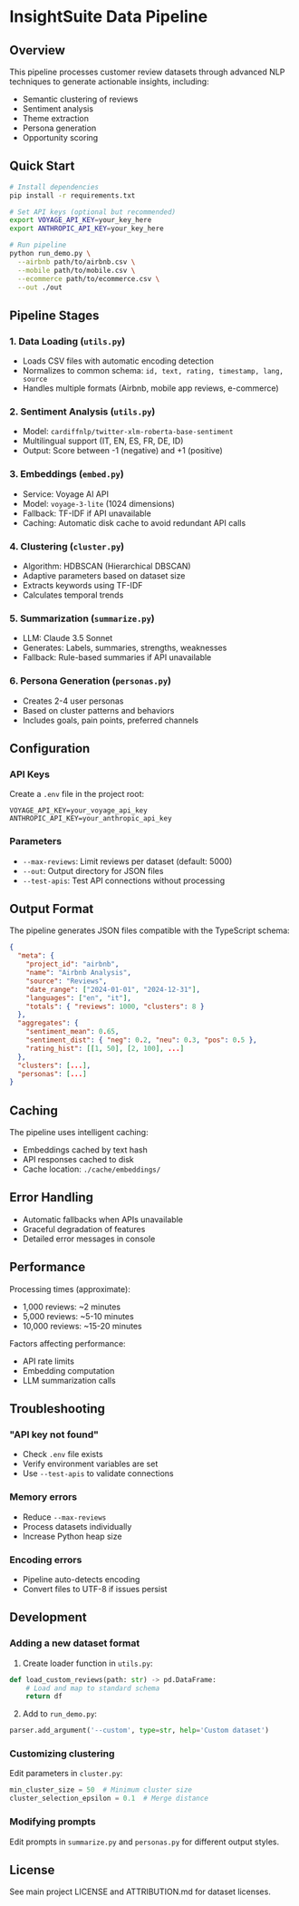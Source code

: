 # InsightSuite Data Pipeline

## Overview

This pipeline processes customer review datasets through advanced NLP techniques to generate actionable insights, including:
- Semantic clustering of reviews
- Sentiment analysis
- Theme extraction
- Persona generation
- Opportunity scoring

## Quick Start

```bash
# Install dependencies
pip install -r requirements.txt

# Set API keys (optional but recommended)
export VOYAGE_API_KEY=your_key_here
export ANTHROPIC_API_KEY=your_key_here

# Run pipeline
python run_demo.py \
  --airbnb path/to/airbnb.csv \
  --mobile path/to/mobile.csv \
  --ecommerce path/to/ecommerce.csv \
  --out ./out
```

## Pipeline Stages

### 1. Data Loading (`utils.py`)
- Loads CSV files with automatic encoding detection
- Normalizes to common schema: `id, text, rating, timestamp, lang, source`
- Handles multiple formats (Airbnb, mobile app reviews, e-commerce)

### 2. Sentiment Analysis (`utils.py`)
- Model: `cardiffnlp/twitter-xlm-roberta-base-sentiment`
- Multilingual support (IT, EN, ES, FR, DE, ID)
- Output: Score between -1 (negative) and +1 (positive)

### 3. Embeddings (`embed.py`)
- Service: Voyage AI API
- Model: `voyage-3-lite` (1024 dimensions)
- Fallback: TF-IDF if API unavailable
- Caching: Automatic disk cache to avoid redundant API calls

### 4. Clustering (`cluster.py`)
- Algorithm: HDBSCAN (Hierarchical DBSCAN)
- Adaptive parameters based on dataset size
- Extracts keywords using TF-IDF
- Calculates temporal trends

### 5. Summarization (`summarize.py`)
- LLM: Claude 3.5 Sonnet
- Generates: Labels, summaries, strengths, weaknesses
- Fallback: Rule-based summaries if API unavailable

### 6. Persona Generation (`personas.py`)
- Creates 2-4 user personas
- Based on cluster patterns and behaviors
- Includes goals, pain points, preferred channels

## Configuration

### API Keys

Create a `.env` file in the project root:
```env
VOYAGE_API_KEY=your_voyage_api_key
ANTHROPIC_API_KEY=your_anthropic_api_key
```

### Parameters

- `--max-reviews`: Limit reviews per dataset (default: 5000)
- `--out`: Output directory for JSON files
- `--test-apis`: Test API connections without processing

## Output Format

The pipeline generates JSON files compatible with the TypeScript schema:

```json
{
  "meta": {
    "project_id": "airbnb",
    "name": "Airbnb Analysis",
    "source": "Reviews",
    "date_range": ["2024-01-01", "2024-12-31"],
    "languages": ["en", "it"],
    "totals": { "reviews": 1000, "clusters": 8 }
  },
  "aggregates": {
    "sentiment_mean": 0.65,
    "sentiment_dist": { "neg": 0.2, "neu": 0.3, "pos": 0.5 },
    "rating_hist": [[1, 50], [2, 100], ...]
  },
  "clusters": [...],
  "personas": [...]
}
```

## Caching

The pipeline uses intelligent caching:
- Embeddings cached by text hash
- API responses cached to disk
- Cache location: `./cache/embeddings/`

## Error Handling

- Automatic fallbacks when APIs unavailable
- Graceful degradation of features
- Detailed error messages in console

## Performance

Processing times (approximate):
- 1,000 reviews: ~2 minutes
- 5,000 reviews: ~5-10 minutes
- 10,000 reviews: ~15-20 minutes

Factors affecting performance:
- API rate limits
- Embedding computation
- LLM summarization calls

## Troubleshooting

### "API key not found"
- Check `.env` file exists
- Verify environment variables are set
- Use `--test-apis` to validate connections

### Memory errors
- Reduce `--max-reviews`
- Process datasets individually
- Increase Python heap size

### Encoding errors
- Pipeline auto-detects encoding
- Convert files to UTF-8 if issues persist

## Development

### Adding a new dataset format

1. Create loader function in `utils.py`:
```python
def load_custom_reviews(path: str) -> pd.DataFrame:
    # Load and map to standard schema
    return df
```

2. Add to `run_demo.py`:
```python
parser.add_argument('--custom', type=str, help='Custom dataset')
```

### Customizing clustering

Edit parameters in `cluster.py`:
```python
min_cluster_size = 50  # Minimum cluster size
cluster_selection_epsilon = 0.1  # Merge distance
```

### Modifying prompts

Edit prompts in `summarize.py` and `personas.py` for different output styles.

## License

See main project LICENSE and ATTRIBUTION.md for dataset licenses.